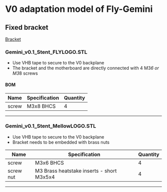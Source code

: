 # V0 adaptation model of Fly-Gemini

## Fixed bracket
[Bracket](./Bracket)

### Gemini_v0.1_Stent_FLYLOGO.STL

- Use VHB tape to secure to the V0 backplane
- The bracket and the motherboard are directly connected with 4 M3*6 or M3*8 screws

#### BOM

| Name | Specification | Quantity |
| --- | --- | --- |
| screw | M3x8 BHCS | 4 |

---

### Gemini_v0.1_Stent_MellowLOGO.STL

- Use VHB tape to secure to the V0 backplane
- Bracket needs to be embedded with brass nuts

| Name | Specification | Quantity |
| --- | --- | --- |
| screw | M3x6 BHCS | 4 |
| screw nut | M3 Brass heatstake inserts - short M3x5x4 | 4 |

---
